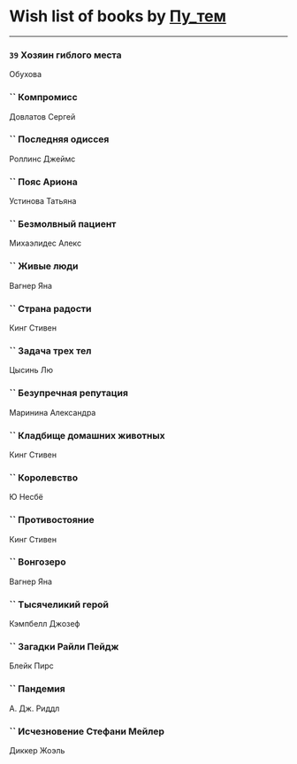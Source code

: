 # Wish list of books by [Пу_тем](https://www.facebook.com/profile.php?id=3448154788585127)
---

### `39` Хозяин гиблого места
Обухова

### `` Компромисс
Довлатов Сергей

### `` Последняя одиссея
Роллинс Джеймс

### `` Пояс Ариона
Устинова Татьяна

### `` Безмолвный пациент
Михаэлидес Алекс

### `` Живые люди
Вагнер Яна

### `` Страна радости
Кинг Стивен

### `` Задача трех тел
Цысинь Лю

### `` Безупречная репутация
Маринина Александра

### `` Кладбище домашних животных
Кинг Стивен

### `` Королевство
Ю Несбё

### `` Противостояние
Кинг Стивен

### `` Вонгозеро
Вагнер Яна

### `` Тысячеликий герой
Кэмпбелл Джозеф

### `` Загадки Райли Пейдж
Блейк Пирс

### `` Пандемия
А. Дж. Риддл

### `` Исчезновение Стефани Мейлер
Диккер Жоэль

